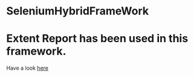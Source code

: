 # SeleniumHybridFrameWork 
# Extent Report has been used in this framework.
Have a look [here](https://ragul-e.github.io/SeleniumHybridFrameWork/)

